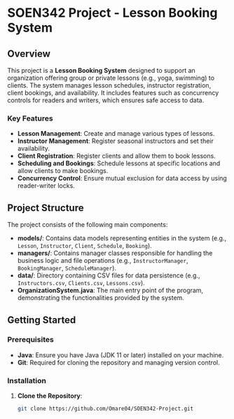# SOEN342 Project - Lesson Booking System

## Overview

This project is a **Lesson Booking System** designed to support an organization offering group or private lessons (e.g., yoga, swimming) to clients. The system manages lesson schedules, instructor registration, client bookings, and availability. It includes features such as concurrency controls for readers and writers, which ensures safe access to data.

### Key Features
- **Lesson Management**: Create and manage various types of lessons.
- **Instructor Management**: Register seasonal instructors and set their availability.
- **Client Registration**: Register clients and allow them to book lessons.
- **Scheduling and Bookings**: Schedule lessons at specific locations and allow clients to make bookings.
- **Concurrency Control**: Ensure mutual exclusion for data access by using reader-writer locks.

## Project Structure

The project consists of the following main components:

- **models/**: Contains data models representing entities in the system (e.g., `Lesson`, `Instructor`, `Client`, `Schedule`, `Booking`).
- **managers/**: Contains manager classes responsible for handling the business logic and file operations (e.g., `InstructorManager`, `BookingManager`, `ScheduleManager`).
- **data/**: Directory containing CSV files for data persistence (e.g., `Instructors.csv`, `Clients.csv`, `Lessons.csv`).
- **OrganizationSystem.java**: The main entry point of the program, demonstrating the functionalities provided by the system.

## Getting Started

### Prerequisites

- **Java**: Ensure you have Java (JDK 11 or later) installed on your machine.
- **Git**: Required for cloning the repository and managing version control.

### Installation

1. **Clone the Repository**:
   ```bash
   git clone https://github.com/Omare04/SOEN342-Project.git

